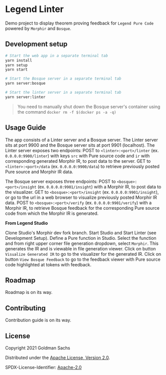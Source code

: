 # Legend Linter

Demo project to display theorem proving feedback for `Legend Pure Code` powered by `Morphir` and `Bosque`. 

## Development setup

```sh
# Start the web app in a separate terminal tab
yarn install
yarn setup
yarn start

# Start the Bosque server in a separate terminal tab
yarn server:bosque

# Start the linter server in a separate terminal tab
yarn server:linter
```

> You need to manually shut down the Bosque server's container using the command
> `docker rm -f $(docker ps -a -q)`

## Usage Guide

The app consists of a Linter server and a Bosque server.
The Linter server sits at port 9900 and the Bosque server sits at port 9901 (localhost).
The Linter server exposes two endpoints: 
POST to `<linter>:<port>/linter` (ex. `0.0.0.0:9900/linter`) with keys `src` with Pure source code and `ir` with corresponding generated Morphir IR, to post data to the server. 
GET to `<linter>:<port>/data` (ex. `0.0.0.0:9900/data`) to retrieve previously posted Pure source and Morphir IR data.

The Bosque server exposes three endpoints: 
POST to `<bosque>:<port>/insight` (ex. `0.0.0.0:9901/insight`) with a Morphir IR, to post data to the visualizer. 
GET to `<bosque>:<port>/insight` (ex. `0.0.0.0:9901/insight`), or go to the url in a web browser to visualize previously posted Morphir IR data.
POST to `<bosque>:<port>/verify` (ex. `0.0.0.0:9901/verify`) with a Morphir IR, to retrieve Bosque feedback for the corresponding Pure source code from which the Morphir IR is generated.

**From Legend Studio**

Clone Studio's Morphir dev fork branch.
Start Studio and Start Linter (see Development Setup).
Define a Pure function in Studio.
Select the function and from right upper corner file generation dropdown, select `Morphir`. This generates the IR and is viewable in file generation viewer.
Click on button `Visualize Generated IR` to go to the visualizer for the generated IR.
Click on button `View Bosque Feedback` to go to the feedback viewer with Pure source code highlighted at tokens with feedback.

## Roadmap

Roadmap is on its way.

## Contributing

Contribution guide is on its way.

## License

Copyright 2021 Goldman Sachs

Distributed under the [Apache License, Version 2.0](http://www.apache.org/licenses/LICENSE-2.0).

SPDX-License-Identifier: [Apache-2.0](https://spdx.org/licenses/Apache-2.0)
